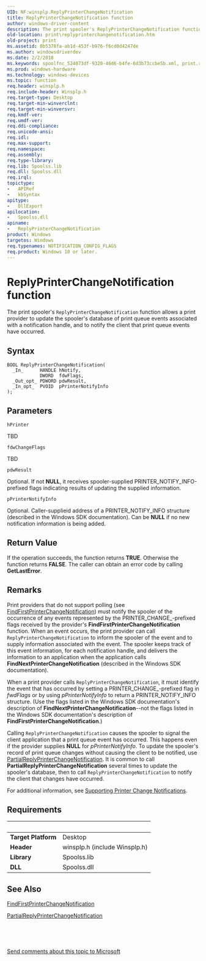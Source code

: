 ```yaml
---
UID: NF:winsplp.ReplyPrinterChangeNotification
title: ReplyPrinterChangeNotification function
author: windows-driver-content
description: The print spooler's ReplyPrinterChangeNotification function allows a print provider to update the spooler's database of print queue events associated with a notification handle, and to notify the client that print queue events have occurred.
old-location: print\replyprinterchangenotification.htm
old-project: print
ms.assetid: 0b5378fa-ab1d-453f-b976-f6cd0d4247de
ms.author: windowsdriverdev
ms.date: 2/2/2018
ms.keywords: spoolfnc_524073df-9320-46d6-b4fe-6d3b73ccbe5b.xml, print.replyprinterchangenotification, winsplp/ReplyPrinterChangeNotification, ReplyPrinterChangeNotification, ReplyPrinterChangeNotification function [Print Devices]
ms.prod: windows-hardware
ms.technology: windows-devices
ms.topic: function
req.header: winsplp.h
req.include-header: Winsplp.h
req.target-type: Desktop
req.target-min-winverclnt: 
req.target-min-winversvr: 
req.kmdf-ver: 
req.umdf-ver: 
req.ddi-compliance: 
req.unicode-ansi: 
req.idl: 
req.max-support: 
req.namespace: 
req.assembly: 
req.type-library: 
req.lib: Spoolss.lib
req.dll: Spoolss.dll
req.irql: 
topictype:
-	APIRef
-	kbSyntax
apitype:
-	DllExport
apilocation:
-	Spoolss.dll
apiname:
-	ReplyPrinterChangeNotification
product: Windows
targetos: Windows
req.typenames: NOTIFICATION_CONFIG_FLAGS
req.product: Windows 10 or later.
---
```



# ReplyPrinterChangeNotification function
The print spooler's <code>ReplyPrinterChangeNotification</code> function allows a print provider to update the spooler's database of print queue events associated with a notification handle, and to notify the client that print queue events have occurred.

## Syntax

````
BOOL ReplyPrinterChangeNotification(
  _In_      HANDLE hNotify,
            DWORD  fdwFlags,
  _Out_opt_ PDWORD pdwResult,
  _In_opt_  PVOID  pPrinterNotifyInfo
);
````

## Parameters

`hPrinter`

TBD

`fdwChangeFlags`

TBD

`pdwResult`

Optional. If not <b>NULL</b>, it receives spooler-supplied PRINTER_NOTIFY_INFO-prefixed flags indicating results of updating the supplied information.

`pPrinterNotifyInfo`

Optional. Caller-supplieid address of a PRINTER_NOTIFY_INFO structure (described in the Windows SDK documentation). Can be <b>NULL</b> if no new notification information is being added.


## Return Value

If the operation succeeds, the function returns <b>TRUE</b>. Otherwise the function returns <b>FALSE</b>. The caller can obtain an error code by calling <b>GetLastError</b>.

## Remarks

Print providers that do not support polling (see <a href="..\winspool\nf-winspool-findfirstprinterchangenotification.md">FindFirstPrinterChangeNotification</a>) must notify the spooler of the occurrence of any events represented by the PRINTER_CHANGE_-prefixed flags received by the provider's <b>FindFirstPrinterChangeNotification</b> function. When an event occurs, the print provider can call <code>ReplyPrinterChangeNotification</code> to inform the spooler of the event and to supply information associated with the event. The spooler keeps track of this event information, for each notification handle, and delivers the information to an application when the application calls <b>FindNextPrinterChangeNotification</b> (described in the Windows SDK documentation).

When a print provider calls <code>ReplyPrinterChangeNotification</code>, it must identify the event that has occurred by setting a PRINTER_CHANGE_-prefixed flag in <i>fwdFlags</i> or by using <i>pPrinterNotifyInfo</i> to return a PRINTER_NOTIFY_INFO structure. (Use the flags listed in the Windows SDK documentation's description of <b>FindNextPrinterChangeNotification</b>--not the flags listed in the Windows SDK documentation's description of <b>FindFirstPrinterChangeNotification</b>.)

Calling <code>ReplyPrinterChangeNotification</code> causes the spooler to signal the client application that a print queue event has occurred. This happens even if the provider supplies <b>NULL</b> for <i>pPrinterNotifyInfo</i>. To update the spooler's record of print queue changes without causing the client to be notified, use <a href="..\winsplp\nf-winsplp-partialreplyprinterchangenotification.md">PartialReplyPrinterChangeNotification</a>. It is common to call <b>PartialReplyPrinterChangeNotification</b> several times to update the spooler's database, then to call <code>ReplyPrinterChangeNotification</code> to notify the client that changes have occurred.

For additional information, see <a href="https://msdn.microsoft.com/e75c6f89-9cef-4900-af89-edf1f7f786c7">Supporting Printer Change Notifications</a>.

## Requirements
| &nbsp; | &nbsp; |
| ---- |:---- |
| **Target Platform** | Desktop |
| **Header** | winsplp.h (include Winsplp.h) |
| **Library** | Spoolss.lib |
| **DLL** | Spoolss.dll |

## See Also

<a href="..\winspool\nf-winspool-findfirstprinterchangenotification.md">FindFirstPrinterChangeNotification</a>



<a href="..\winsplp\nf-winsplp-partialreplyprinterchangenotification.md">PartialReplyPrinterChangeNotification</a>



 

 

<a href="mailto:wsddocfb@microsoft.com?subject=Documentation%20feedback [print\print]:%20ReplyPrinterChangeNotification function%20 RELEASE:%20(2/2/2018)&amp;body=%0A%0APRIVACY STATEMENT%0A%0AWe use your feedback to improve the documentation. We don't use your email address for any other purpose, and we'll remove your email address from our system after the issue that you're reporting is fixed. While we're working to fix this issue, we might send you an email message to ask for more info. Later, we might also send you an email message to let you know that we've addressed your feedback.%0A%0AFor more info about Microsoft's privacy policy, see http://privacy.microsoft.com/en-us/default.aspx." title="Send comments about this topic to Microsoft">Send comments about this topic to Microsoft</a>